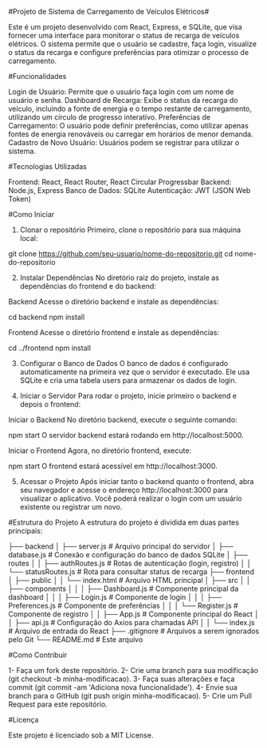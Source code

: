 #Projeto de Sistema de Carregamento de Veículos Elétricos#

Este é um projeto desenvolvido com React, Express, e SQLite, que visa fornecer uma interface para monitorar o status de recarga de veículos elétricos. O sistema permite que o usuário se cadastre, faça login, visualize o status da recarga e configure preferências para otimizar o processo de carregamento.

#Funcionalidades

Login de Usuário: Permite que o usuário faça login com um nome de usuário e senha.
Dashboard de Recarga: Exibe o status da recarga do veículo, incluindo a fonte de energia e o tempo restante de carregamento, utilizando um círculo de progresso interativo.
Preferências de Carregamento: O usuário pode definir preferências, como utilizar apenas fontes de energia renováveis ou carregar em horários de menor demanda.
Cadastro de Novo Usuário: Usuários podem se registrar para utilizar o sistema.

#Tecnologias Utilizadas

Frontend: React, React Router, React Circular Progressbar
Backend: Node.js, Express
Banco de Dados: SQLite
Autenticação: JWT (JSON Web Token)

#Como Iniciar

1. Clonar o repositório
Primeiro, clone o repositório para sua máquina local:

git clone https://github.com/seu-usuario/nome-do-repositorio.git
cd nome-do-repositorio

2. Instalar Dependências
No diretório raiz do projeto, instale as dependências do frontend e do backend:

Backend
Acesse o diretório backend e instale as dependências:

cd backend
npm install

Frontend
Acesse o diretório frontend e instale as dependências:

cd ../frontend
npm install

3. Configurar o Banco de Dados
O banco de dados é configurado automaticamente na primeira vez que o servidor é executado. Ele usa SQLite e cria uma tabela users para armazenar os dados de login.

4. Iniciar o Servidor
Para rodar o projeto, inicie primeiro o backend e depois o frontend:

Iniciar o Backend
No diretório backend, execute o seguinte comando:

npm start
O servidor backend estará rodando em http://localhost:5000.

Iniciar o Frontend
Agora, no diretório frontend, execute:

npm start
O frontend estará acessível em http://localhost:3000.

5. Acessar o Projeto
Após iniciar tanto o backend quanto o frontend, abra seu navegador e acesse o endereço http://localhost:3000 para visualizar o aplicativo. Você poderá realizar o login com um usuário existente ou registrar um novo.

#Estrutura do Projeto
A estrutura do projeto é dividida em duas partes principais:

├── backend
│   ├── server.js            # Arquivo principal do servidor
│   ├── database.js          # Conexão e configuração do banco de dados SQLite
│   ├── routes
│   │   ├── authRoutes.js    # Rotas de autenticação (login, registro)
│   │   └── statusRoutes.js  # Rota para consultar status de recarga
├── frontend
│   ├── public
│   │   └── index.html       # Arquivo HTML principal
│   ├── src
│   │   ├── components
│   │   │   ├── Dashboard.js  # Componente principal da dashboard
│   │   │   ├── Login.js      # Componente de login
│   │   │   ├── Preferences.js # Componente de preferências
│   │   │   └── Register.js   # Componente de registro
│   │   ├── App.js            # Componente principal do React
│   │   ├── api.js            # Configuração do Axios para chamadas API
│   │   └── index.js          # Arquivo de entrada do React
├── .gitignore               # Arquivos a serem ignorados pelo Git
└── README.md                # Este arquivo

#Como Contribuir

1- Faça um fork deste repositório.
2- Crie uma branch para sua modificação (git checkout -b minha-modificacao).
3- Faça suas alterações e faça commit (git commit -am 'Adiciona nova funcionalidade').
4- Envie sua branch para o GitHub (git push origin minha-modificacao).
5- Crie um Pull Request para este repositório.

#Licença

Este projeto é licenciado sob a MIT License.
